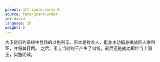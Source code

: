 ```yaml
---
parent: attribute.servant
source: fate-grand-order
id: david
language: zh
weight: 0
---
```


大卫是旧约圣经中登场的以色列王。原本是牧羊人，挺身主动孤身挑战巨人歌利亚，并将其打倒。
之后，虽与当时的王产生了纠纷，最后还是成功即位当上国王，实施明政。
